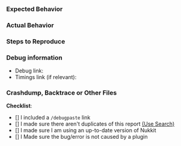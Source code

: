 <!--- Please do not ask questions or create discussion in the bug tracker. Use https://nukkitx.com -->
<!--- ONLY POST ISSUES WITH A CLEAN SERVER ON THE LATEST VERSION -->
### Expected Behavior
<!--- What would you expect to happen -->



### Actual Behavior
<!--- What actually happened -->



### Steps to Reproduce
<!--- Reliable steps which someone can use to reproduce the issue. Please do not create issues for non reproducible bug! -->



### Debug information
<!--- Use the 'debugpaste' and 'timings paste' command in Nukkit -->
* Debug link:
* Timings link (if relevant):


### Crashdump, Backtrace or Other Files
<!--- USE https://hastebin.com FOR ANY LOGS OR DUMPS -->

**Checklist**:
<!--- Make sure you've completed the following steps (put an "X" between of brackets): -->
- [] I included a `/debugpaste` link
- [] I made sure there aren't duplicates of this report [(Use Search)](https://github.com/NukkitX/Nukkit/issues?utf8=%E2%9C%93&q=is%3Aissue)
- [] I made sure I am using an up-to-date version of Nukkit
- [] I Made sure the bug/error is not caused by a plugin
